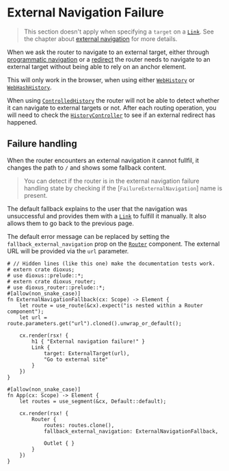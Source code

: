 # External Navigation Failure

> This section doesn't apply when specifying a `target` on a [`Link`]. See the
> chapter about [external navigation](../navigation/external.md) for more
> details.

When we ask the router to navigate to an external target, either through
[programmatic navigation](../navigation/programmatic.md) or a
[redirect](../routes/multiple-and-redirect.md#redirects) the router needs to
navigate to an external target without being able to rely on an anchor element.

This will only work in the browser, when using either [`WebHistory`] or
[`WebHashHistory`].

When using [`ControlledHistory`] the router will not be able to detect whether
it can navigate to external targets or not. After each routing operation, you
will need to check the [`HistoryController`] to see if an external redirect has
happened.

## Failure handling
When the router encounters an external navigation it cannot fullfil, it changes
the path to `/` and shows some fallback content.

> You can detect if the router is in the external navigation failure handling
> state by checking if the [`FailureExternalNavigation`] name is present.

The default fallback explains to the user that the navigation was unsuccessful
and provides them with a [`Link`] to fulfill it manually. It also allows them to
go back to the previous page.

The default error message can be replaced by setting the
`fallback_external_navigation` prop on the [`Router`] component. The external
URL will be provided via the `url` parameter.

```rust,no_run
# // Hidden lines (like this one) make the documentation tests work.
# extern crate dioxus;
# use dioxus::prelude::*;
# extern crate dioxus_router;
# use dioxus_router::prelude::*;
#[allow(non_snake_case)]
fn ExternalNavigationFallback(cx: Scope) -> Element {
    let route = use_route(&cx).expect("is nested within a Router component");
    let url = route.parameters.get("url").cloned().unwrap_or_default();

    cx.render(rsx! {
        h1 { "External navigation failure!" }
        Link {
            target: ExternalTarget(url),
            "Go to external site"
        }
    })
}

#[allow(non_snake_case)]
fn App(cx: Scope) -> Element {
    let routes = use_segment(&cx, Default::default);

    cx.render(rsx! {
        Router {
            routes: routes.clone(),
            fallback_external_navigation: ExternalNavigationFallback,

            Outlet { }
        }
    })
}
```

[`ControlledHistory`]: https://docs.rs/dioxus-router/latest/dioxus_router/history/struct.ControlledHistory.html
[`FallbackExternalNavigation`]: https://docs.rs/dioxus-router/latest/dioxus_router/names/struct.FallbackExternalNavigation.html
[`HistoryController`]: https://docs.rs/dioxus-router/latest/dioxus_router/history/struct.HistoryController.html
[`Link`]: https://docs.rs/dioxus-router/latest/dioxus_router/components/fn.Link.html
[`Router`]: https://docs.rs/dioxus-router/latest/dioxus_router/components/fn.Router.html
[`WebHistory`]: https://docs.rs/dioxus-router/latest/dioxus_router/history/struct.WebHistory.html
[`WebHashHistory`]: https://docs.rs/dioxus-router/latest/dioxus_router/history/struct.WebHashHistory.html
